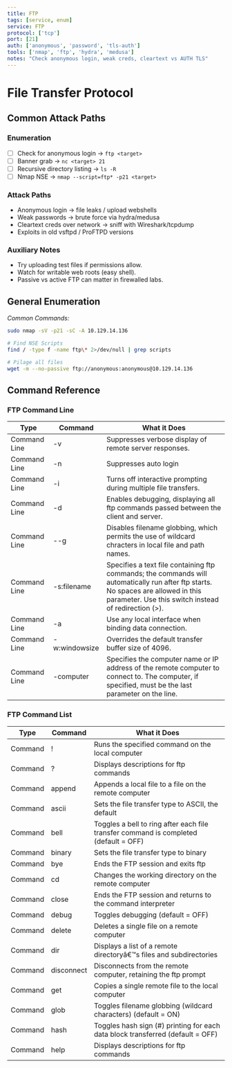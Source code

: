 ```yaml
---
title: FTP
tags: [service, enum]
service: FTP
protocol: ['tcp']
port: [21]
auth: ['anonymous', 'password', 'tls-auth']
tools: ['nmap', 'ftp', 'hydra', 'medusa']
notes: "Check anonymous login, weak creds, cleartext vs AUTH TLS"
---
```


# File Transfer Protocol

## Common Attack Paths

### Enumeration
- [ ] Check for anonymous login → `ftp <target>`
- [ ] Banner grab → `nc <target> 21`
- [ ] Recursive directory listing → `ls -R`
- [ ] Nmap NSE → `nmap --script=ftp* -p21 <target>`

### Attack Paths
- Anonymous login → file leaks / upload webshells
- Weak passwords → brute force via hydra/medusa
- Cleartext creds over network → sniff with Wireshark/tcpdump
- Exploits in old vsftpd / ProFTPD versions

### Auxiliary Notes
- Try uploading test files if permissions allow.
- Watch for writable web roots (easy shell).
- Passive vs active FTP can matter in firewalled labs.



## General Enumeration

*Common Commands:*

```bash
sudo nmap -sV -p21 -sC -A 10.129.14.136

# Find NSE Scripts
find / -type f -name ftp\* 2>/dev/null | grep scripts

# Pilage all files
wget -m --no-passive ftp://anonymous:anonymous@10.129.14.136
```

## Command Reference

### FTP Command Line

| Type | Command | What it Does |
| --- |  --- |  --- |
| Command Line | \-v | Suppresses verbose display of remote server responses. |
| Command Line | \-n | Suppresses auto login |
| Command Line | \-i | Turns off interactive prompting during multiple file transfers. |
| Command Line | \-d | Enables debugging, displaying all ftp commands passed between the client and server. |
| Command Line | --g | Disables filename globbing, which permits the use of wildcard chracters in local file and path names. |
| Command Line | \-s:filename | Specifies a text file containing ftp commands; the commands will automatically run after ftp starts. No spaces are allowed in this parameter. Use this switch instead of redirection (>). |
| Command Line | \-a | Use any local interface when binding data connection. |
| Command Line | \-w:windowsize | Overrides the default transfer buffer size of 4096. |
| Command Line | \-computer | Specifies the computer name or IP address of the remote computer to connect to. The computer, if specified, must be the last parameter on the line. |

### FTP Command List

| Type | Command | What it Does |
| --- |  --- |  --- |
| Command | ! | Runs the specified command on the local computer |
| Command | ? | Displays descriptions for ftp commands |
| Command | append | Appends a local file to a file on the remote computer |
| Command | ascii | Sets the file transfer type to ASCII, the default |
| Command | bell | Toggles a bell to ring after each file transfer command is completed (default = OFF) |
| Command | binary | Sets the file transfer type to binary |
| Command | bye | Ends the FTP session and exits ftp |
| Command | cd | Changes the working directory on the remote computer |
| Command | close | Ends the FTP session and returns to the command interpreter |
| Command | debug | Toggles debugging (default = OFF) |
| Command | delete | Deletes a single file on a remote computer |
| Command | dir | Displays a list of a remote directoryâ€™s files and subdirectories |
| Command | disconnect | Disconnects from the remote computer, retaining the ftp prompt |
| Command | get | Copies a single remote file to the local computer |
| Command | glob | Toggles filename globbing (wildcard characters) (default = ON) |
| Command | hash | Toggles hash sign (#) printing for each data block transferred (default = OFF) |
| Command | help | Displays descriptions for ftp commands |
